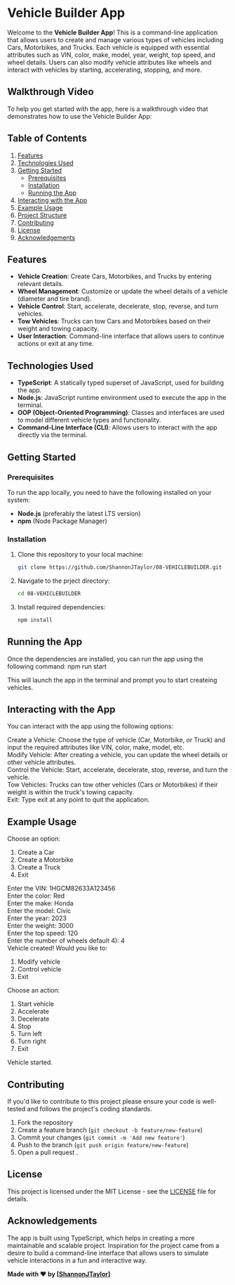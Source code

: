 # Vehicle Builder App

Welcome to the **Vehicle Builder App**! This is a command-line application that allows users to create and manage various types of vehicles including Cars, Motorbikes, and Trucks. Each vehicle is equipped with essential attributes such as VIN, color, make, model, year, weight, top speed, and wheel details. Users can also modify vehicle attributes like wheels and interact with vehicles by starting, accelerating, stopping, and more.

## Walkthrough Video

To help you get started with the app, here is a walkthrough video that demonstrates how to use the Vehicle Builder App:



## Table of Contents

1. [Features](#features)
2. [Technologies Used](#technologies-used)
3. [Getting Started](#getting-started)
   - [Prerequisites](#prerequisites)
   - [Installation](#installation)
   - [Running the App](#running-the-app)
4. [Interacting with the App](#interacting-with-the-app)
5. [Example Usage](#example-usage)
6. [Project Structure](#project-structure)
7. [Contributing](#contributing)
8. [License](#license)
9. [Acknowledgements](#acknowledgements)

## Features

- **Vehicle Creation**: Create Cars, Motorbikes, and Trucks by entering relevant details.
- **Wheel Management**: Customize or update the wheel details of a vehicle (diameter and tire brand).
- **Vehicle Control**: Start, accelerate, decelerate, stop, reverse, and turn vehicles.
- **Tow Vehicles**: Trucks can tow Cars and Motorbikes based on their weight and towing capacity.
- **User Interaction**: Command-line interface that allows users to continue actions or exit at any time.

## Technologies Used

- **TypeScript**: A statically typed superset of JavaScript, used for building the app.
- **Node.js**: JavaScript runtime environment used to execute the app in the terminal.
- **OOP (Object-Oriented Programming)**: Classes and interfaces are used to model different vehicle types and functionality.
- **Command-Line Interface (CLI)**: Allows users to interact with the app directly via the terminal.

## Getting Started

### Prerequisites

To run the app locally, you need to have the following installed on your system:

- **Node.js** (preferably the latest LTS version)
- **npm** (Node Package Manager)

### Installation

1. Clone this repository to your local machine:
   ```bash
   git clone https://github.com/ShannonJTaylor/08-VEHICLEBUILDER.git

2. Navigate to the prject directory:
   ```bash
   cd 08-VEHICLEBUILDER

3. Install required dependencies:
   ```bash
   npm install

## Running the App

Once the dependencies are installed, you can run the app using the following command:
npm run start

This will launch the app in the terminal and prompt you to start createing vehicles.

## Interacting with the App

You can interact with the app using the following options:

Create a Vehicle: Choose the type of vehicle (Car, Motorbike, or Truck) and input the required attributes like VIN, color, make, model, etc.  
Modify Vehicle: After creating a vehicle, you can update the wheel details or other vehicle attributes.  
Control the Vehicle: Start, accelerate, decelerate, stop, reverse, and turn the vehicle.  
Tow Vehicles: Trucks can tow other vehicles (Cars or Motorbikes) if their weight is within the truck's towing capacity.  
Exit: Type exit at any point to quit the application.

## Example Usage

Choose an option:  
1. Create a Car  
2. Create a Motorbike  
3. Create a Truck  
4. Exit


Enter the VIN: 1HGCM82633A123456  
Enter the color: Red  
Enter the make: Honda  
Enter the model: Civic  
Enter the year: 2023  
Enter the weight: 3000  
Enter the top speed: 120  
Enter the number of wheels default 4): 4  
Vehicle created! Would you like to:
1. Modify vehicle
2. Control vehicle
3. Exit


Choose an action:
1. Start vehicle
2. Accelerate
3. Decelerate
4. Stop
5. Turn left
6. Turn right
7. Exit


Vehicle started.

## Contributing

If you'd like to contribute to this project please ensure your code is well-tested and follows the project's coding standards.
1. Fork the repository
2. Create a feature branch (`git checkout -b feature/new-feature`)
3. Commit your changes (`git commit -m 'Add new feature'`)
4. Push to the branch (`git push origin feature/new-feature`)
5. Open a pull request
.

## License
This project is licensed under the MIT License - see the [LICENSE](LICENSE) file for details.

## Acknowledgements
The app is built using TypeScript, which helps in creating a more maintainable and scalable project.
Inspiration for the project came from a desire to build a command-line interface that allows users to simulate vehicle interactions in a fun and interactive way.

**Made with ❤️ by [[ShannonJTaylor](https://github.com/ShannonJTaylor)]**






